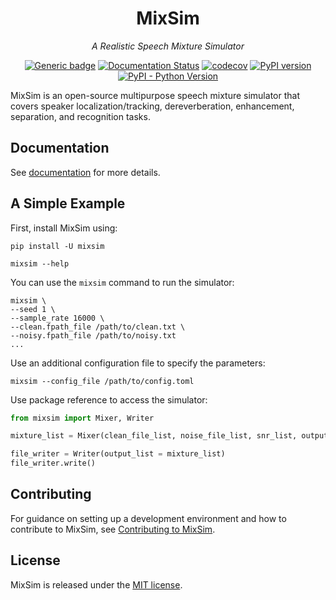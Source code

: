 <div align="center">
    <h1>
        MixSim
    </h1>
    <p>
        <em>A Realistic Speech Mixture Simulator</em>
    </p>
    <a href="https://github.com/haoxiangsnr/mixsim/"><img src="https://img.shields.io/github/stars/haoxiangsnr/mixsim?color=yellow&amp;label=MixSim&amp;logo=github" alt="Generic badge"></a>
    <a href="https://andrew-team-realistic-speech-mixture-simulator.readthedocs-hosted.com/en/latest/?badge=latest"><img src="https://readthedocs.com/projects/andrew-team-realistic-speech-mixture-simulator/badge/?version=latest&amp;token=085e2cf349f92379fd8efee9d47bfcfcdf1180e1cc8e3c6d4f2ccf014787ab85"
    alt="Documentation Status"></a>
    <a href="https://codecov.io/gh/haoxiangsnr/mixsim"><img src="https://codecov.io/gh/haoxiangsnr/mixsim/branch/main/graph/badge.svg?token=DD043IL1UZ" alt="codecov"></a>
    <a href="https://badge.fury.io/py/mixsim"><img src="https://badge.fury.io/py/mixsim.svg" alt="PyPI version"></a>
    <a href="https://pypi.org/project/mixsim/"><img src="https://img.shields.io/pypi/pyversions/mixsim.svg?logo=python&amp;label=Python&amp;logoColor=gold" alt="PyPI - Python Version"></a>
</div>

MixSim is an open-source multipurpose speech mixture simulator that covers speaker localization/tracking,
dereverberation, enhancement, separation, and recognition tasks.

Documentation
-------------

See [documentation](https://haoxiangsnr.github.io/mixsim/) for more
details.

A Simple Example
----------------

First, install MixSim using:

```shell
pip install -U mixsim

mixsim --help
```

You can use the `mixsim` command to run the simulator:

```shell
mixsim \
--seed 1 \
--sample_rate 16000 \
--clean.fpath_file /path/to/clean.txt \
--noisy.fpath_file /path/to/noisy.txt
...
```

Use an additional configuration file to specify the parameters:

```shell
mixsim --config_file /path/to/config.toml
```

Use package reference to access the simulator:

```python
from mixsim import Mixer, Writer

mixture_list = Mixer(clean_file_list, noise_file_list, snr_list, output_members=["n_mix_y_rvb", "s_y", "s_transcript"])

file_writer = Writer(output_list = mixture_list)
file_writer.write()
```

Contributing
------------

For guidance on setting up a development environment and how to
contribute to MixSim, see [Contributing to
MixSim](https://haoxiangsnr.github.io/mixsim/contributing).

License
-------

MixSim is released under the [MIT license](LICENSE).